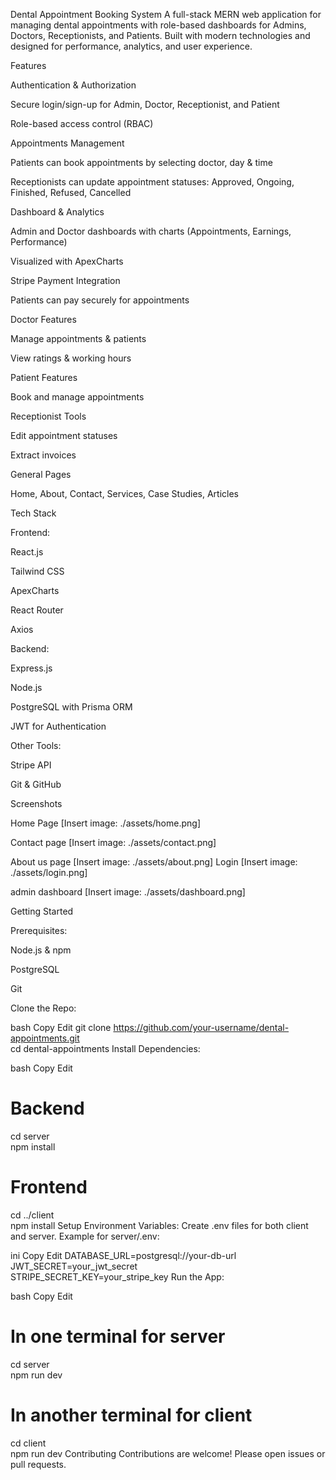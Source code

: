 Dental Appointment Booking System
A full-stack MERN web application for managing dental appointments with role-based dashboards for Admins, Doctors, Receptionists, and Patients. Built with modern technologies and designed for performance, analytics, and user experience.

Features

Authentication & Authorization

Secure login/sign-up for Admin, Doctor, Receptionist, and Patient

Role-based access control (RBAC)

Appointments Management

Patients can book appointments by selecting doctor, day & time

Receptionists can update appointment statuses: Approved, Ongoing, Finished, Refused, Cancelled

Dashboard & Analytics

Admin and Doctor dashboards with charts (Appointments, Earnings, Performance)

Visualized with ApexCharts

Stripe Payment Integration

Patients can pay securely for appointments

Doctor Features

Manage appointments & patients



View ratings & working hours

Patient Features

Book and manage appointments



Receptionist Tools

Edit appointment statuses

Extract invoices

General Pages

Home, About, Contact, Services, Case Studies, Articles

Tech Stack

Frontend:

React.js

Tailwind CSS

ApexCharts

React Router

Axios

Backend:

Express.js

Node.js

PostgreSQL with Prisma ORM

JWT for Authentication

Other Tools:

Stripe API

Git & GitHub

Screenshots

Home Page
[Insert image: ./assets/home.png]

Contact page
[Insert image: ./assets/contact.png]

About us page
[Insert image: ./assets/about.png]
Login
[Insert image: ./assets/login.png]

admin dashboard
[Insert image: ./assets/dashboard.png]


Getting Started

Prerequisites:

Node.js & npm

PostgreSQL

Git

Clone the Repo:

bash
Copy
Edit
git clone https://github.com/your-username/dental-appointments.git  
cd dental-appointments
Install Dependencies:

bash
Copy
Edit
# Backend  
cd server  
npm install  

# Frontend  
cd ../client  
npm install
Setup Environment Variables:
Create .env files for both client and server. Example for server/.env:

ini
Copy
Edit
DATABASE_URL=postgresql://your-db-url  
JWT_SECRET=your_jwt_secret  
STRIPE_SECRET_KEY=your_stripe_key
Run the App:

bash
Copy
Edit
# In one terminal for server  
cd server  
npm run dev  

# In another terminal for client  
cd client  
npm run dev
Contributing
Contributions are welcome! Please open issues or pull requests.